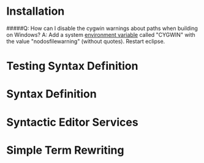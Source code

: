 # Installation

#####Q: How can I disable the cygwin warnings about paths when building on Windows?
A: Add a system [environment variable](http://superuser.com/questions/284342/what-are-path-and-other-environment-variables-and-how-can-i-set-or-use-them) called "CYGWIN" with the value "nodosfilewarning" (without quotes). Restart eclipse.

# Testing Syntax Definition

# Syntax Definition

# Syntactic Editor Services

# Simple Term Rewriting

